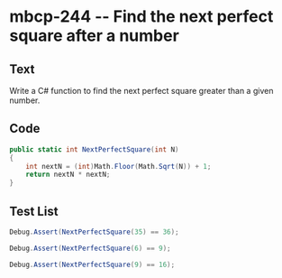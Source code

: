 # mbcp-244 -- Find the next perfect square after a number

## Text

Write a C# function to find the next perfect square greater than a given number.

## Code

```csharp
public static int NextPerfectSquare(int N) 
{ 
    int nextN = (int)Math.Floor(Math.Sqrt(N)) + 1; 
    return nextN * nextN; 
}
```

## Test List

```csharp
Debug.Assert(NextPerfectSquare(35) == 36);
```

```csharp
Debug.Assert(NextPerfectSquare(6) == 9);
```

```csharp
Debug.Assert(NextPerfectSquare(9) == 16);
```

